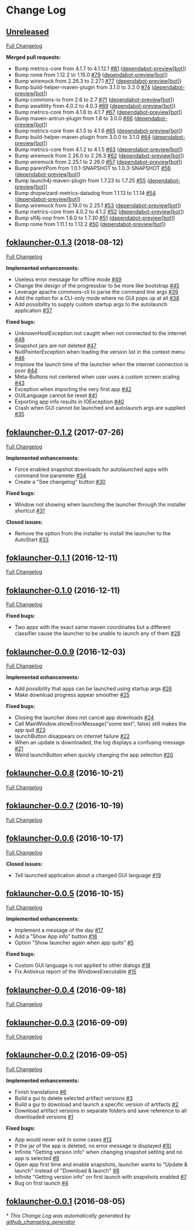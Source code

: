 # Change Log

## [Unreleased](https://github.com/vatbub/fokLauncher/tree/HEAD)

[Full Changelog](https://github.com/vatbub/fokLauncher/compare/foklauncher-0.1.3...HEAD)

**Merged pull requests:**

- Bump metrics-core from 4.1.7 to 4.1.12.1 [\#81](https://github.com/vatbub/fokLauncher/pull/81) ([dependabot-preview[bot]](https://github.com/apps/dependabot-preview))
- Bump rome from 1.12.2 to 1.15.0 [\#79](https://github.com/vatbub/fokLauncher/pull/79) ([dependabot-preview[bot]](https://github.com/apps/dependabot-preview))
- Bump wiremock from 2.26.3 to 2.27.1 [\#77](https://github.com/vatbub/fokLauncher/pull/77) ([dependabot-preview[bot]](https://github.com/apps/dependabot-preview))
- Bump build-helper-maven-plugin from 3.1.0 to 3.2.0 [\#74](https://github.com/vatbub/fokLauncher/pull/74) ([dependabot-preview[bot]](https://github.com/apps/dependabot-preview))
- Bump commons-io from 2.6 to 2.7 [\#71](https://github.com/vatbub/fokLauncher/pull/71) ([dependabot-preview[bot]](https://github.com/apps/dependabot-preview))
- Bump awaitility from 4.0.2 to 4.0.3 [\#69](https://github.com/vatbub/fokLauncher/pull/69) ([dependabot-preview[bot]](https://github.com/apps/dependabot-preview))
- Bump metrics-core from 4.1.6 to 4.1.7 [\#67](https://github.com/vatbub/fokLauncher/pull/67) ([dependabot-preview[bot]](https://github.com/apps/dependabot-preview))
- Bump maven-antrun-plugin from 1.8 to 3.0.0 [\#66](https://github.com/vatbub/fokLauncher/pull/66) ([dependabot-preview[bot]](https://github.com/apps/dependabot-preview))
- Bump metrics-core from 4.1.5 to 4.1.6 [\#65](https://github.com/vatbub/fokLauncher/pull/65) ([dependabot-preview[bot]](https://github.com/apps/dependabot-preview))
- Bump build-helper-maven-plugin from 3.0.0 to 3.1.0 [\#64](https://github.com/vatbub/fokLauncher/pull/64) ([dependabot-preview[bot]](https://github.com/apps/dependabot-preview))
- Bump metrics-core from 4.1.2 to 4.1.5 [\#63](https://github.com/vatbub/fokLauncher/pull/63) ([dependabot-preview[bot]](https://github.com/apps/dependabot-preview))
- Bump wiremock from 2.26.0 to 2.26.3 [\#62](https://github.com/vatbub/fokLauncher/pull/62) ([dependabot-preview[bot]](https://github.com/apps/dependabot-preview))
- Bump wiremock from 2.25.1 to 2.26.0 [\#57](https://github.com/vatbub/fokLauncher/pull/57) ([dependabot-preview[bot]](https://github.com/apps/dependabot-preview))
- Bump parentPom from 1.0.1-SNAPSHOT to 1.0.3-SNAPSHOT [\#56](https://github.com/vatbub/fokLauncher/pull/56) ([dependabot-preview[bot]](https://github.com/apps/dependabot-preview))
- Bump launch4j-maven-plugin from 1.7.23 to 1.7.25 [\#55](https://github.com/vatbub/fokLauncher/pull/55) ([dependabot-preview[bot]](https://github.com/apps/dependabot-preview))
- Bump dropwizard-metrics-datadog from 1.1.13 to 1.1.14 [\#54](https://github.com/vatbub/fokLauncher/pull/54) ([dependabot-preview[bot]](https://github.com/apps/dependabot-preview))
- Bump wiremock from 2.19.0 to 2.25.1 [\#53](https://github.com/vatbub/fokLauncher/pull/53) ([dependabot-preview[bot]](https://github.com/apps/dependabot-preview))
- Bump metrics-core from 4.0.2 to 4.1.2 [\#52](https://github.com/vatbub/fokLauncher/pull/52) ([dependabot-preview[bot]](https://github.com/apps/dependabot-preview))
- Bump slf4j-nop from 1.6.0 to 1.7.30 [\#51](https://github.com/vatbub/fokLauncher/pull/51) ([dependabot-preview[bot]](https://github.com/apps/dependabot-preview))
- Bump rome from 1.11.1 to 1.12.2 [\#50](https://github.com/vatbub/fokLauncher/pull/50) ([dependabot-preview[bot]](https://github.com/apps/dependabot-preview))

## [foklauncher-0.1.3](https://github.com/vatbub/fokLauncher/tree/foklauncher-0.1.3) (2018-08-12)
[Full Changelog](https://github.com/vatbub/fokLauncher/compare/foklauncher-0.1.2...foklauncher-0.1.3)

**Implemented enhancements:**

- Useless error message for offline mode [\#49](https://github.com/vatbub/fokLauncher/issues/49)
- Change the design of the progressbar to be more like bootstrap [\#45](https://github.com/vatbub/fokLauncher/issues/45)
- Leverage apache commons-cli to parse the command line args [\#39](https://github.com/vatbub/fokLauncher/issues/39)
- Add the option for a CLI-only mode where no GUI pops up at all [\#38](https://github.com/vatbub/fokLauncher/issues/38)
- Add possibility to supply custom startup args to the autolaunch application [\#37](https://github.com/vatbub/fokLauncher/issues/37)

**Fixed bugs:**

- UnknownHostException not caught  when not connected to the internet [\#48](https://github.com/vatbub/fokLauncher/issues/48)
- Snapshot jars are not deleted [\#47](https://github.com/vatbub/fokLauncher/issues/47)
- NullPointerException when loading the version list in the context menu [\#46](https://github.com/vatbub/fokLauncher/issues/46)
- Improve the launch time of the launcher when the internet connection is poor [\#44](https://github.com/vatbub/fokLauncher/issues/44)
- Meta-Buttons not centered when user uses a custom screen scaling [\#43](https://github.com/vatbub/fokLauncher/issues/43)
- Exception when importing the very first app [\#42](https://github.com/vatbub/fokLauncher/issues/42)
- GUILanguage cannot be reset [\#41](https://github.com/vatbub/fokLauncher/issues/41)
- Exporting app info results in IOException [\#40](https://github.com/vatbub/fokLauncher/issues/40)
- Crash when GUI cannot be launched and autolaunch args are supplied [\#35](https://github.com/vatbub/fokLauncher/issues/35)

## [foklauncher-0.1.2](https://github.com/vatbub/fokLauncher/tree/foklauncher-0.1.2) (2017-07-26)
[Full Changelog](https://github.com/vatbub/fokLauncher/compare/foklauncher-0.1.1...foklauncher-0.1.2)

**Implemented enhancements:**

- Force enabled snapshot downloads for autolaunched apps with command line parameter [\#34](https://github.com/vatbub/fokLauncher/issues/34)
- Create a "See changelog" button [\#30](https://github.com/vatbub/fokLauncher/issues/30)

**Fixed bugs:**

- Window not showing when launching the launcher through the installer shortcut [\#31](https://github.com/vatbub/fokLauncher/issues/31)

**Closed issues:**

- Remove the option from the installer to install the launcher to the AutoStart [\#33](https://github.com/vatbub/fokLauncher/issues/33)

## [foklauncher-0.1.1](https://github.com/vatbub/fokLauncher/tree/foklauncher-0.1.1) (2016-12-11)
[Full Changelog](https://github.com/vatbub/fokLauncher/compare/foklauncher-0.1.0...foklauncher-0.1.1)

## [foklauncher-0.1.0](https://github.com/vatbub/fokLauncher/tree/foklauncher-0.1.0) (2016-12-11)
[Full Changelog](https://github.com/vatbub/fokLauncher/compare/foklauncher-0.0.9...foklauncher-0.1.0)

**Fixed bugs:**

- Two apps with the exact same maven coordinates but a different classifier cause the launcher to be unable to launch any of them [\#28](https://github.com/vatbub/fokLauncher/issues/28)

## [foklauncher-0.0.9](https://github.com/vatbub/fokLauncher/tree/foklauncher-0.0.9) (2016-12-03)
[Full Changelog](https://github.com/vatbub/fokLauncher/compare/foklauncher-0.0.8...foklauncher-0.0.9)

**Implemented enhancements:**

- Add possibility that apps can be launched using startup args [\#26](https://github.com/vatbub/fokLauncher/issues/26)
- Make download progress appear smoother [\#25](https://github.com/vatbub/fokLauncher/issues/25)

**Fixed bugs:**

- Closing the launcher does not cancel app downloads [\#24](https://github.com/vatbub/fokLauncher/issues/24)
- Call MainWindow.showErrorMessage\("some text", false\) still makes the app quit [\#23](https://github.com/vatbub/fokLauncher/issues/23)
- launchButton disappears on internet failure [\#22](https://github.com/vatbub/fokLauncher/issues/22)
- When an update is downloaded, the log displays a confusing message [\#21](https://github.com/vatbub/fokLauncher/issues/21)
- Weird launchButton when quickly changing the app selection [\#20](https://github.com/vatbub/fokLauncher/issues/20)

## [foklauncher-0.0.8](https://github.com/vatbub/fokLauncher/tree/foklauncher-0.0.8) (2016-10-21)
[Full Changelog](https://github.com/vatbub/fokLauncher/compare/foklauncher-0.0.7...foklauncher-0.0.8)

## [foklauncher-0.0.7](https://github.com/vatbub/fokLauncher/tree/foklauncher-0.0.7) (2016-10-19)
[Full Changelog](https://github.com/vatbub/fokLauncher/compare/foklauncher-0.0.6...foklauncher-0.0.7)

## [foklauncher-0.0.6](https://github.com/vatbub/fokLauncher/tree/foklauncher-0.0.6) (2016-10-17)
[Full Changelog](https://github.com/vatbub/fokLauncher/compare/foklauncher-0.0.5...foklauncher-0.0.6)

**Closed issues:**

- Tell launched application about a changed GUI language [\#19](https://github.com/vatbub/fokLauncher/issues/19)

## [foklauncher-0.0.5](https://github.com/vatbub/fokLauncher/tree/foklauncher-0.0.5) (2016-10-15)
[Full Changelog](https://github.com/vatbub/fokLauncher/compare/foklauncher-0.0.4...foklauncher-0.0.5)

**Implemented enhancements:**

- Implement a message of the day [\#17](https://github.com/vatbub/fokLauncher/issues/17)
- Add a "Show App info" button [\#16](https://github.com/vatbub/fokLauncher/issues/16)
- Option "Show launcher again when app quits" [\#5](https://github.com/vatbub/fokLauncher/issues/5)

**Fixed bugs:**

- Custom GUI language is not applied to other dialogs [\#18](https://github.com/vatbub/fokLauncher/issues/18)
- Fix Antivirus report of the WindowsExecutable [\#15](https://github.com/vatbub/fokLauncher/issues/15)

## [foklauncher-0.0.4](https://github.com/vatbub/fokLauncher/tree/foklauncher-0.0.4) (2016-09-18)
[Full Changelog](https://github.com/vatbub/fokLauncher/compare/foklauncher-0.0.3...foklauncher-0.0.4)

## [foklauncher-0.0.3](https://github.com/vatbub/fokLauncher/tree/foklauncher-0.0.3) (2016-09-09)
[Full Changelog](https://github.com/vatbub/fokLauncher/compare/foklauncher-0.0.2...foklauncher-0.0.3)

## [foklauncher-0.0.2](https://github.com/vatbub/fokLauncher/tree/foklauncher-0.0.2) (2016-09-05)
[Full Changelog](https://github.com/vatbub/fokLauncher/compare/foklauncher-0.0.1...foklauncher-0.0.2)

**Implemented enhancements:**

- Finish translations [\#6](https://github.com/vatbub/fokLauncher/issues/6)
- Build a gui to delete selected artifact versions [\#3](https://github.com/vatbub/fokLauncher/issues/3)
- Build a gui to download and launch a specific version of artifacts [\#2](https://github.com/vatbub/fokLauncher/issues/2)
- Download artifact versions in separate folders and save reference to all downloaded versions [\#1](https://github.com/vatbub/fokLauncher/issues/1)

**Fixed bugs:**

- App would never exit in some cases [\#13](https://github.com/vatbub/fokLauncher/issues/13)
- If the jar of the app is deleted, no error message is displayed [\#10](https://github.com/vatbub/fokLauncher/issues/10)
- Infinite "Getting version info" when changing snapshot setting and no app is selected [\#9](https://github.com/vatbub/fokLauncher/issues/9)
- Open app first time and enable snapshots, launcher wants to "Update & launch" instead of "Download & launch" [\#8](https://github.com/vatbub/fokLauncher/issues/8)
- Infinite "Getting version info" on first launch with snapshots enabled [\#7](https://github.com/vatbub/fokLauncher/issues/7)
- Bug on first launch [\#4](https://github.com/vatbub/fokLauncher/issues/4)

## [foklauncher-0.0.1](https://github.com/vatbub/fokLauncher/tree/foklauncher-0.0.1) (2016-08-05)


\* *This Change Log was automatically generated by [github_changelog_generator](https://github.com/skywinder/Github-Changelog-Generator)*